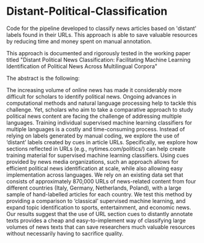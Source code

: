 # Distant-Political-Classification
Code for the pipeline developed to classify news articles based on 'distant' labels found in their URLs. 
This approach is able to save valuable resources by reducing time and money spent on manual annotation. 

This approach is documented and rigorously tested in the working paper titled "Distant Political News Classification: Facilitating Machine Learning
Identification of Political News Across Multilingual Corpora"

The abstract is the following:

The increasing volume of online news has made it considerably more difficult for scholars
to identify political news. Ongoing advances in computational methods and natural
language processing help to tackle this challenge. Yet, scholars who aim to take a
comparative approach to study political news content are facing the challenge of addressing
multiple languages. Training individual supervised machine learning classifiers for multiple
languages is a costly and time-consuming process. Instead of relying on labels generated by
manual coding, we explore the use of ‘distant’ labels created by cues in article URLs.
Specifically, we explore how sections reflected in URLs (e.g., nytimes.com/politics/) can
help create training material for supervised machine learning classifiers. Using cues
provided by news media organizations, such an approach allows for efficient political news
identification at scale, while also allowing easy implementation across languages. We rely
on an existing data set that consists of approximately 870,000 URLs of news-related
content from four different countries (Italy, Germany, Netherlands, Poland), with a large
sample of hand-labelled articles for each country. We test this method by providing a
comparison to ‘classical’ supervised machine learning, and expand topic identification to
sports, entertainment, and economic news. Our results suggest that the use of URL section
cues to distantly annotate texts provides a cheap and easy-to-implement way of classifying
large volumes of news texts that can save researchers much valuable resources without
necessarily having to sacrifice quality.
